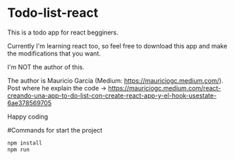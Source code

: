 # Todo-list-react
This is a todo app for react begginers.

Currently I'm learning react too, so feel free to download this app and make the modifications that you want.

I'm NOT the author of this. 

The author is Mauricio García (Medium: https://mauriciogc.medium.com/).
Post where he explain the code -> https://mauriciogc.medium.com/react-creando-una-app-to-do-list-con-create-react-app-y-el-hook-usestate-6ae378569705

Happy coding

#Commands for start the project

```bash
npm install
npm run
```
